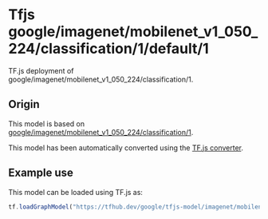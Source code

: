 # Tfjs google/imagenet/mobilenet_v1_050_224/classification/1/default/1
TF.js deployment of google/imagenet/mobilenet_v1_050_224/classification/1.

<!-- parent-model: google/imagenet/mobilenet_v1_050_224/classification/1 -->

## Origin

This model is based on [google/imagenet/mobilenet_v1_050_224/classification/1](https://tfhub.dev/google/imagenet/mobilenet_v1_050_224/classification/1).

This model has been automatically converted using the [TF.js converter](https://github.com/tensorflow/tfjs/tree/master/tfjs-converter).

## Example use
This model can be loaded using TF.js as:

```javascript
tf.loadGraphModel("https://tfhub.dev/google/tfjs-model/imagenet/mobilenet_v1_050_224/classification/1/default/1", { fromTFHub: true })
```
